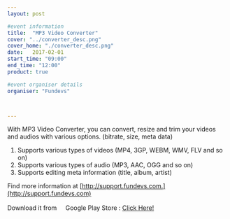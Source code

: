 ```yaml
---
layout: post

#event information
title:  "MP3 Video Converter"
cover: "../converter_desc.png"
cover_home: "./converter_desc.png"
date:   2017-02-01
start_time: "09:00"
end_time: "12:00"
product: true

#event organiser details
organiser: "Fundevs"



---
```


With MP3 Video Converter, you can convert, resize and trim your videos and audios with various options. (bitrate, size, meta data)
1. Supports various types of videos (MP4, 3GP, WEBM, WMV, FLV and so on)
2. Supports various types of audio (MP3, AAC, OGG and so on)
3. Supports editing meta information (title, album, artist)

Find more information at [http://support.fundevs.com.](http://support.fundevs.com)

Download it from <img src="https://www.gstatic.com/android/market_images/web/favicon_v2.ico" width="16px" height="16px" />Google Play Store : [Click Here!](https://play.google.com/store/apps/details?id=com.fundevs.app.mediaconverter)
